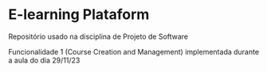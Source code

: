 # E-learning Plataform
Repositório usado na disciplina de Projeto de Software 

Funcionalidade 1 (Course Creation and Management) implementada durante a aula do dia 29/11/23
